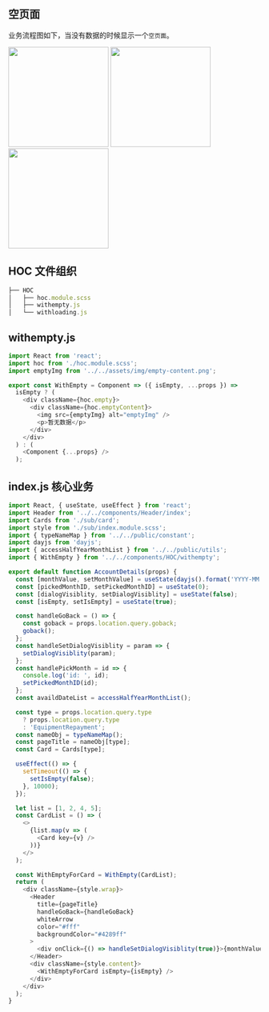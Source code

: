## 空页面

业务流程图如下，当没有数据的时候显示一个`空页面`。

<div class='lightbox'>
<img src='https://loremxuetengfei.oss-cn-beijing.aliyuncs.com/hoc-with-empty-1-1552190852.png' width='200px' />
<img src='https://loremxuetengfei.oss-cn-beijing.aliyuncs.com/hoc-with-empty-2-1552190852.jpg' width='200px' /> 
<img src='https://loremxuetengfei.oss-cn-beijing.aliyuncs.com/hoc-with-empty-3-1552190852.jpg' width='200px' />
</div>

## HOC 文件组织

```javascript
├── HOC
│   ├── hoc.module.scss
│   ├── withempty.js
│   └── withloading.js
```

## withempty.js

```javascript
import React from 'react';
import hoc from './hoc.module.scss';
import emptyImg from '../../assets/img/empty-content.png';

export const WithEmpty = Component => ({ isEmpty, ...props }) =>
  isEmpty ? (
    <div className={hoc.empty}>
      <div className={hoc.emptyContent}>
        <img src={emptyImg} alt="emptyImg" />
        <p>暂无数据</p>
      </div>
    </div>
  ) : (
    <Component {...props} />
  );
```

## index.js 核心业务

```javascript
import React, { useState, useEffect } from 'react';
import Header from '../../components/Header/index';
import Cards from './sub/card';
import style from './sub/index.module.scss';
import { typeNameMap } from '../../public/constant';
import dayjs from 'dayjs';
import { accessHalfYearMonthList } from '../../public/utils';
import { WithEmpty } from '../../components/HOC/withempty';

export default function AccountDetails(props) {
  const [monthValue, setMonthValue] = useState(dayjs().format('YYYY-MM'));
  const [pickedMonthID, setPickedMonthID] = useState(0);
  const [dialogVisiblity, setDialogVisiblity] = useState(false);
  const [isEmpty, setIsEmpty] = useState(true);

  const handleGoBack = () => {
    const goback = props.location.query.goback;
    goback();
  };
  const handleSetDialogVisiblity = param => {
    setDialogVisiblity(param);
  };
  const handlePickMonth = id => {
    console.log('id: ', id);
    setPickedMonthID(id);
  };
  const availdDateList = accessHalfYearMonthList();

  const type = props.location.query.type
    ? props.location.query.type
    : 'EquipmentRepayment';
  const nameObj = typeNameMap();
  const pageTitle = nameObj[type];
  const Card = Cards[type];

  useEffect(() => {
    setTimeout(() => {
      setIsEmpty(false);
    }, 10000);
  });

  let list = [1, 2, 4, 5];
  const CardList = () => (
    <>
      {list.map(v => (
        <Card key={v} />
      ))}
    </>
  );

  const WithEmptyForCard = WithEmpty(CardList);
  return (
    <div className={style.wrap}>
      <Header
        title={pageTitle}
        handleGoBack={handleGoBack}
        whiteArrow
        color="#fff"
        backgroundColor="#4289ff"
      >
        <div onClick={() => handleSetDialogVisiblity(true)}>{monthValue}</div>
      </Header>
      <div className={style.content}>
        <WithEmptyForCard isEmpty={isEmpty} />
      </div>
    </div>
  );
}
```
